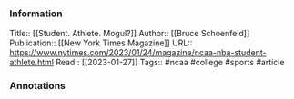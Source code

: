 
### Information
Title:: [[Student. Athlete. Mogul?]]
Author:: [[Bruce Schoenfeld]]
Publication:: [[New York Times Magazine]]
URL:: https://www.nytimes.com/2023/01/24/magazine/ncaa-nba-student-athlete.html
Read:: [[2023-01-27]]
Tags:: #ncaa #college #sports 
#article

### Annotations
